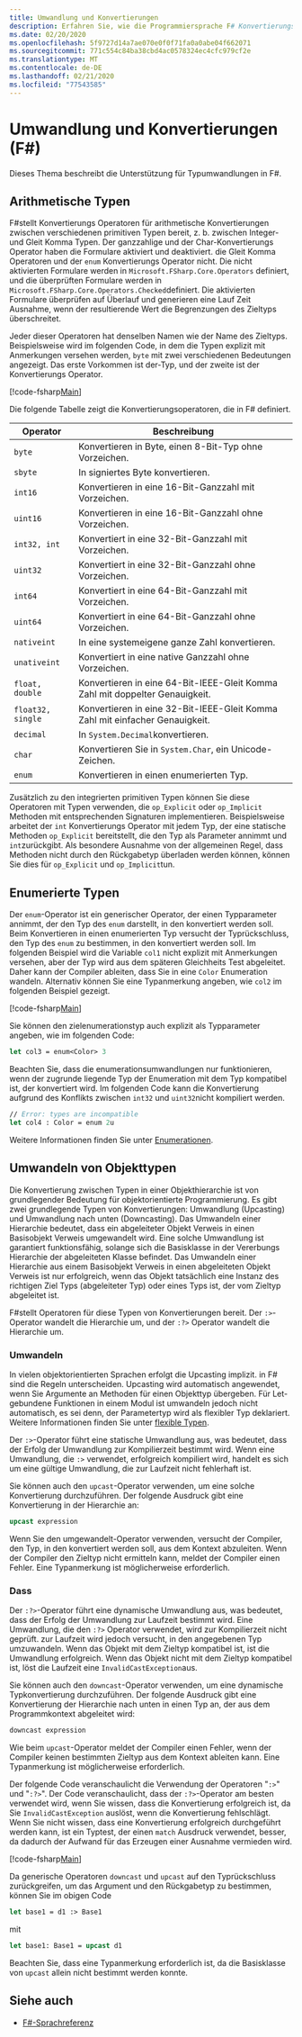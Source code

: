 ```yaml
---
title: Umwandlung und Konvertierungen
description: Erfahren Sie, wie die Programmiersprache F# Konvertierungsoperatoren für arithmetische Konvertierungen zwischen primitiven Typen von verschiedenen bereitstellt.
ms.date: 02/20/2020
ms.openlocfilehash: 5f9727d14a7ae070e0f0f71fa0a0abe04f662071
ms.sourcegitcommit: 771c554c84ba38cbd4ac0578324ec4cfc979cf2e
ms.translationtype: MT
ms.contentlocale: de-DE
ms.lasthandoff: 02/21/2020
ms.locfileid: "77543585"
---
```

# <a name="casting-and-conversions-f"></a>Umwandlung und Konvertierungen (F#)

Dieses Thema beschreibt die Unterstützung für Typumwandlungen in F#.

## <a name="arithmetic-types"></a>Arithmetische Typen

F#stellt Konvertierungs Operatoren für arithmetische Konvertierungen zwischen verschiedenen primitiven Typen bereit, z. b. zwischen Integer-und Gleit Komma Typen. Der ganzzahlige und der Char-Konvertierungs Operator haben die Formulare aktiviert und deaktiviert. die Gleit Komma Operatoren und der `enum` Konvertierungs Operator nicht. Die nicht aktivierten Formulare werden in `Microsoft.FSharp.Core.Operators` definiert, und die überprüften Formulare werden in `Microsoft.FSharp.Core.Operators.Checked`definiert. Die aktivierten Formulare überprüfen auf Überlauf und generieren eine Lauf Zeit Ausnahme, wenn der resultierende Wert die Begrenzungen des Zieltyps überschreitet.

Jeder dieser Operatoren hat denselben Namen wie der Name des Zieltyps. Beispielsweise wird im folgenden Code, in dem die Typen explizit mit Anmerkungen versehen werden, `byte` mit zwei verschiedenen Bedeutungen angezeigt. Das erste Vorkommen ist der-Typ, und der zweite ist der Konvertierungs Operator.

[!code-fsharp[Main](~/samples/snippets/fsharp/lang-ref-2/snippet4401.fs)]

Die folgende Tabelle zeigt die Konvertierungsoperatoren, die in F# definiert.

|Operator|Beschreibung|
|--------|-----------|
|`byte`|Konvertieren in Byte, einen 8-Bit-Typ ohne Vorzeichen.|
|`sbyte`|In signiertes Byte konvertieren.|
|`int16`|Konvertieren in eine 16-Bit-Ganzzahl mit Vorzeichen.|
|`uint16`|Konvertieren in eine 16-Bit-Ganzzahl ohne Vorzeichen.|
|`int32, int`|Konvertiert in eine 32-Bit-Ganzzahl mit Vorzeichen.|
|`uint32`|Konvertiert in eine 32-Bit-Ganzzahl ohne Vorzeichen.|
|`int64`|Konvertiert in eine 64-Bit-Ganzzahl mit Vorzeichen.|
|`uint64`|Konvertiert in eine 64-Bit-Ganzzahl ohne Vorzeichen.|
|`nativeint`|In eine systemeigene ganze Zahl konvertieren.|
|`unativeint`|Konvertiert in eine native Ganzzahl ohne Vorzeichen.|
|`float, double`|Konvertieren in eine 64-Bit-IEEE-Gleit Komma Zahl mit doppelter Genauigkeit.|
|`float32, single`|Konvertieren in eine 32-Bit-IEEE-Gleit Komma Zahl mit einfacher Genauigkeit.|
|`decimal`|In `System.Decimal`konvertieren.|
|`char`|Konvertieren Sie in `System.Char`, ein Unicode-Zeichen.|
|`enum`|Konvertieren in einen enumerierten Typ.|

Zusätzlich zu den integrierten primitiven Typen können Sie diese Operatoren mit Typen verwenden, die `op_Explicit` oder `op_Implicit` Methoden mit entsprechenden Signaturen implementieren. Beispielsweise arbeitet der `int` Konvertierungs Operator mit jedem Typ, der eine statische Methoden `op_Explicit` bereitstellt, die den Typ als Parameter annimmt und `int`zurückgibt. Als besondere Ausnahme von der allgemeinen Regel, dass Methoden nicht durch den Rückgabetyp überladen werden können, können Sie dies für `op_Explicit` und `op_Implicit`tun.

## <a name="enumerated-types"></a>Enumerierte Typen

Der `enum`-Operator ist ein generischer Operator, der einen Typparameter annimmt, der den Typ des `enum` darstellt, in den konvertiert werden soll. Beim Konvertieren in einen enumerierten Typ versucht der Typrückschluss, den Typ des `enum` zu bestimmen, in den konvertiert werden soll. Im folgenden Beispiel wird die Variable `col1` nicht explizit mit Anmerkungen versehen, aber der Typ wird aus dem späteren Gleichheits Test abgeleitet. Daher kann der Compiler ableiten, dass Sie in eine `Color` Enumeration wandeln. Alternativ können Sie eine Typanmerkung angeben, wie `col2` im folgenden Beispiel gezeigt.

[!code-fsharp[Main](~/samples/snippets/fsharp/lang-ref-2/snippet4402.fs)]

Sie können den zielenumerationstyp auch explizit als Typparameter angeben, wie im folgenden Code:

```fsharp
let col3 = enum<Color> 3
```

Beachten Sie, dass die enumerationsumwandlungen nur funktionieren, wenn der zugrunde liegende Typ der Enumeration mit dem Typ kompatibel ist, der konvertiert wird. Im folgenden Code kann die Konvertierung aufgrund des Konflikts zwischen `int32` und `uint32`nicht kompiliert werden.

```fsharp
// Error: types are incompatible
let col4 : Color = enum 2u
```

Weitere Informationen finden Sie unter [Enumerationen](enumerations.md).

## <a name="casting-object-types"></a>Umwandeln von Objekttypen

Die Konvertierung zwischen Typen in einer Objekthierarchie ist von grundlegender Bedeutung für objektorientierte Programmierung. Es gibt zwei grundlegende Typen von Konvertierungen: Umwandlung (Upcasting) und Umwandlung nach unten (Downcasting). Das Umwandeln einer Hierarchie bedeutet, dass ein abgeleiteter Objekt Verweis in einen Basisobjekt Verweis umgewandelt wird. Eine solche Umwandlung ist garantiert funktionsfähig, solange sich die Basisklasse in der Vererbungs Hierarchie der abgeleiteten Klasse befindet. Das Umwandeln einer Hierarchie aus einem Basisobjekt Verweis in einen abgeleiteten Objekt Verweis ist nur erfolgreich, wenn das Objekt tatsächlich eine Instanz des richtigen Ziel Typs (abgeleiteter Typ) oder eines Typs ist, der vom Zieltyp abgeleitet ist.

F#stellt Operatoren für diese Typen von Konvertierungen bereit. Der `:>`-Operator wandelt die Hierarchie um, und der `:?>` Operator wandelt die Hierarchie um.

### <a name="upcasting"></a>Umwandeln

In vielen objektorientierten Sprachen erfolgt die Upcasting implizit. in F# sind die Regeln unterscheiden. Upcasting wird automatisch angewendet, wenn Sie Argumente an Methoden für einen Objekttyp übergeben. Für Let-gebundene Funktionen in einem Modul ist umwandeln jedoch nicht automatisch, es sei denn, der Parametertyp wird als flexibler Typ deklariert. Weitere Informationen finden Sie unter [flexible Typen](flexible-Types.md).

Der `:>`-Operator führt eine statische Umwandlung aus, was bedeutet, dass der Erfolg der Umwandlung zur Kompilierzeit bestimmt wird. Wenn eine Umwandlung, die `:>` verwendet, erfolgreich kompiliert wird, handelt es sich um eine gültige Umwandlung, die zur Laufzeit nicht fehlerhaft ist.

Sie können auch den `upcast`-Operator verwenden, um eine solche Konvertierung durchzuführen. Der folgende Ausdruck gibt eine Konvertierung in der Hierarchie an:

```fsharp
upcast expression
```

Wenn Sie den umgewandelt-Operator verwenden, versucht der Compiler, den Typ, in den konvertiert werden soll, aus dem Kontext abzuleiten. Wenn der Compiler den Zieltyp nicht ermitteln kann, meldet der Compiler einen Fehler. Eine Typanmerkung ist möglicherweise erforderlich.

### <a name="downcasting"></a>Dass

Der `:?>`-Operator führt eine dynamische Umwandlung aus, was bedeutet, dass der Erfolg der Umwandlung zur Laufzeit bestimmt wird. Eine Umwandlung, die den `:?>` Operator verwendet, wird zur Kompilierzeit nicht geprüft. zur Laufzeit wird jedoch versucht, in den angegebenen Typ umzuwandeln. Wenn das Objekt mit dem Zieltyp kompatibel ist, ist die Umwandlung erfolgreich. Wenn das Objekt nicht mit dem Zieltyp kompatibel ist, löst die Laufzeit eine `InvalidCastException`aus.

Sie können auch den `downcast`-Operator verwenden, um eine dynamische Typkonvertierung durchzuführen. Der folgende Ausdruck gibt eine Konvertierung der Hierarchie nach unten in einen Typ an, der aus dem Programmkontext abgeleitet wird:

```fsharp
downcast expression
```

Wie beim `upcast`-Operator meldet der Compiler einen Fehler, wenn der Compiler keinen bestimmten Zieltyp aus dem Kontext ableiten kann. Eine Typanmerkung ist möglicherweise erforderlich.

Der folgende Code veranschaulicht die Verwendung der Operatoren "`:>`" und "`:?>`". Der Code veranschaulicht, dass der `:?>`-Operator am besten verwendet wird, wenn Sie wissen, dass die Konvertierung erfolgreich ist, da Sie `InvalidCastException` auslöst, wenn die Konvertierung fehlschlägt. Wenn Sie nicht wissen, dass eine Konvertierung erfolgreich durchgeführt werden kann, ist ein Typtest, der einen `match` Ausdruck verwendet, besser, da dadurch der Aufwand für das Erzeugen einer Ausnahme vermieden wird.

[!code-fsharp[Main](~/samples/snippets/fsharp/lang-ref-2/snippet4403.fs)]

Da generische Operatoren `downcast` und `upcast` auf den Typrückschluss zurückgreifen, um das Argument und den Rückgabetyp zu bestimmen, können Sie im obigen Code

```fsharp
let base1 = d1 :> Base1
```

mit

```fsharp
let base1: Base1 = upcast d1
```

Beachten Sie, dass eine Typanmerkung erforderlich ist, da die Basisklasse von `upcast` allein nicht bestimmt werden konnte.

## <a name="see-also"></a>Siehe auch

- [F#-Sprachreferenz](index.md)
